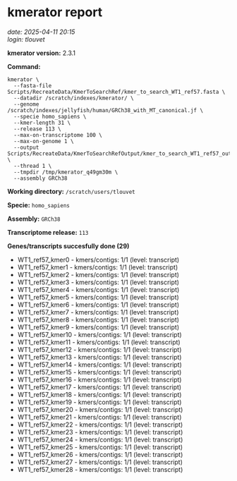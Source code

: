 # kmerator report
*date: 2025-04-11 20:15*  
*login: tlouvet*

**kmerator version:** 2.3.1

**Command:**

```
kmerator \
  --fasta-file Scripts/RecreateData/KmerToSearchRef/kmer_to_search_WT1_ref57.fasta \
  --datadir /scratch/indexes/kmerator/ \
  --genome /scratch/indexes/jellyfish/human/GRCh38_with_MT_canonical.jf \
  --specie homo_sapiens \
  --kmer-length 31 \
  --release 113 \
  --max-on-transcriptome 100 \
  --max-on-genome 1 \
  --output Scripts/RecreateData/KmerToSearchRefOutput/kmer_to_search_WT1_ref57_output \
  --thread 1 \
  --tmpdir /tmp/kmerator_q49gm30m \
  --assembly GRCh38
```

**Working directory:** `/scratch/users/tlouvet`

**Specie:** `homo_sapiens`

**Assembly:** `GRCh38`

**Transcriptome release:** `113`

**Genes/transcripts succesfully done (29)**

- WT1_ref57_kmer0 - kmers/contigs: 1/1 (level: transcript)
- WT1_ref57_kmer1 - kmers/contigs: 1/1 (level: transcript)
- WT1_ref57_kmer2 - kmers/contigs: 1/1 (level: transcript)
- WT1_ref57_kmer3 - kmers/contigs: 1/1 (level: transcript)
- WT1_ref57_kmer4 - kmers/contigs: 1/1 (level: transcript)
- WT1_ref57_kmer5 - kmers/contigs: 1/1 (level: transcript)
- WT1_ref57_kmer6 - kmers/contigs: 1/1 (level: transcript)
- WT1_ref57_kmer7 - kmers/contigs: 1/1 (level: transcript)
- WT1_ref57_kmer8 - kmers/contigs: 1/1 (level: transcript)
- WT1_ref57_kmer9 - kmers/contigs: 1/1 (level: transcript)
- WT1_ref57_kmer10 - kmers/contigs: 1/1 (level: transcript)
- WT1_ref57_kmer11 - kmers/contigs: 1/1 (level: transcript)
- WT1_ref57_kmer12 - kmers/contigs: 1/1 (level: transcript)
- WT1_ref57_kmer13 - kmers/contigs: 1/1 (level: transcript)
- WT1_ref57_kmer14 - kmers/contigs: 1/1 (level: transcript)
- WT1_ref57_kmer15 - kmers/contigs: 1/1 (level: transcript)
- WT1_ref57_kmer16 - kmers/contigs: 1/1 (level: transcript)
- WT1_ref57_kmer17 - kmers/contigs: 1/1 (level: transcript)
- WT1_ref57_kmer18 - kmers/contigs: 1/1 (level: transcript)
- WT1_ref57_kmer19 - kmers/contigs: 1/1 (level: transcript)
- WT1_ref57_kmer20 - kmers/contigs: 1/1 (level: transcript)
- WT1_ref57_kmer21 - kmers/contigs: 1/1 (level: transcript)
- WT1_ref57_kmer22 - kmers/contigs: 1/1 (level: transcript)
- WT1_ref57_kmer23 - kmers/contigs: 1/1 (level: transcript)
- WT1_ref57_kmer24 - kmers/contigs: 1/1 (level: transcript)
- WT1_ref57_kmer25 - kmers/contigs: 1/1 (level: transcript)
- WT1_ref57_kmer26 - kmers/contigs: 1/1 (level: transcript)
- WT1_ref57_kmer27 - kmers/contigs: 1/1 (level: transcript)
- WT1_ref57_kmer28 - kmers/contigs: 1/1 (level: transcript)
